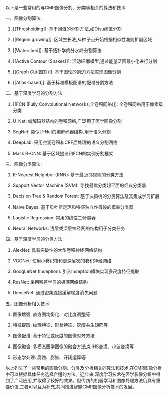 以下是一些常用的与CMR图像分割、分类等相关的算法和技术:

一、图像分割算法:

1. [[Thresholding]]: 基于阈值的分割方法,如Otsu阈值分割

2. [[Region growing]]: 区域生长法,从种子点开始根据相似性准则扩展区域

3. [[Watershed]]: 基于拓扑学的分水岭分割算法

4. [[Active Contour (Snakes)]]: 活动轮廓模型,通过能量泛函最小化进行分割

5. [[Graph Cut(图割)]]: 基于图论的割边方法实现图像分割

6. [[Atlas-based]]: 基于标准模板图谱的配准分割方法

二、基于深度学习的分割方法:

1. [[FCN (Fully Convolutional Networks,全卷积网络)]]: 全卷积网络用于像素级分类

2. U-Net: 编解码器结构的卷积网络,广泛用于医学图像分割

3. SegNet: 类似U-Net的编解码器结构,用于语义分割

4. DeepLab: 采用空洞卷积和CRF后处理的语义分割网络

5. Mask R-CNN: 基于区域提议和FCN的实例分割框架

三、图像分类算法:

1. K-Nearest Neighbor (KNN): 基于最近邻规则的分类方法

2. Support Vector Machine (SVM): 寻找最优分类超平面的经典分类器

3. Decision Tree & Random Forest: 基于决策树的分类算法及其集成学习扩展

4. Naive Bayes: 基于贝叶斯定理和特征独立性假设的概率分类器

5. Logistic Regression: 常用的线性二分类器

6. Neural Networks: 浅层或深层神经网络结构用于分类任务

四、基于深度学习的分类方法:

1. AlexNet: 具有突破性的大型卷积神经网络结构

2. VGGNet: 使用小卷积核和更深层次的卷积神经网络

3. GoogLeNet (Inception): 引入Inception模块实现多尺度特征提取

4. ResNet: 采用残差学习的极深网络结构

5. DenseNet: 通过密集连接缓解梯度消失问题

五、图像分析相关技术:

1. 图像增强: 直方图均衡化、对比度调整等

2. 特征提取: 纹理特征、形状特征、灰度共生矩阵等

3. 图像配准: 基于特征或灰度的图像对齐方法

4. 图像融合: 多模态医学图像的融合方法,如IHS变换、小波变换等

5. 形态学处理: 腐蚀、膨胀、开闭运算等

以上列举了一些常用的图像分割、分类及分析相关的算法和技术,在CMR图像分析中可以根据具体任务选择合适的方法。近年来,深度学习技术在医学影像分析中得到了广泛应用,并取得了较好的效果。但传统的机器学习和图像处理方法仍具有重要价值,二者可以互为补充,共同推进智能CMR图像分析技术的发展。